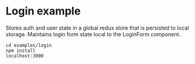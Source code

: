 # Login example

Stores auth and user state in a global redux store that is persisted to local storage. Maintains login form state local to the LoginForm component.

```
cd examples/login
npm install
localhost:3000
```